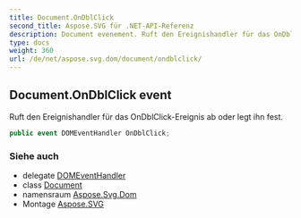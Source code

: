 ```yaml
---
title: Document.OnDblClick
second_title: Aspose.SVG für .NET-API-Referenz
description: Document evenement. Ruft den Ereignishandler für das OnDblClickEreignis ab oder legt ihn fest.
type: docs
weight: 360
url: /de/net/aspose.svg.dom/document/ondblclick/
---
```

## Document.OnDblClick event

Ruft den Ereignishandler für das OnDblClick-Ereignis ab oder legt ihn fest.

```csharp
public event DOMEventHandler OnDblClick;
```

### Siehe auch

* delegate [DOMEventHandler](../../../aspose.svg.dom.events/domeventhandler/)
* class [Document](../)
* namensraum [Aspose.Svg.Dom](../../document/)
* Montage [Aspose.SVG](../../../)


